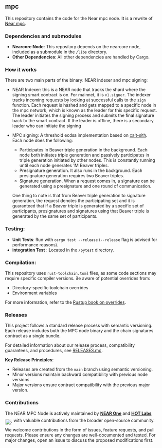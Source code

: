 ## mpc
This repository contains the code for the Near mpc node. It is a rewrite of [Near mpc](https://github.com/near/mpc_old).

### Dependencies and submodules
- **Nearcore Node**: This repository depends on the nearcore node, included as a submodule in the `/libs` directory.
- **Other Dependencies**: All other dependencies are handled by Cargo.

### How it works

There are two main parts of the binary: NEAR indexer and mpc signing:
- NEAR Indexer: this is a NEAR node that tracks the shard where the signing smart contract is on. For mainnet, it is `v1.signer`.
The indexer tracks incoming requests by looking at successful calls to the `sign` function. Each request is hashed and gets mapped to a
specific node in the mpc network, which is known as the leader for this specific request. The leader initiates the signing process and submits the final signature back to the smart contract. If the leader is offline, there is a secondary leader who can initiate the signing
- MPC signing: A threshold ecdsa implementation based on [cait-sith](https://cronokirby.com/Posts/Some-Bits-about-Cait-Sith). Each node does the following:
  * Participates in Beaver triple generation in the background. Each node both initiates triple generation and passively participates in triple generation initiated by other nodes. This is constantly running until each node generates 1M Beaver triples.
  * Presignature generation. It also runs in the background. Each presignature generation requires two Beaver triples.
  * Signature generation. When a request comes in, a signature can be generated using a presignature and one round of communication.

  One thing to note is that from Beaver triple generation to signature generation, the request denotes the participating set and it is guaranteed that if a Beaver triple is generated by a specific set of participants, presignatures and signatures using that Beaver triple is generated by the same set of participants.

### Testing:
- **Unit Tests**: Run with `cargo test --release` (`--release` flag is advised for performance reasons).
- **integration Test** : Located in the `/pytest` directory.


### Compilation:
This repository uses `rust-toolchain.toml` files, as some code sections may require specific compiler versions. Be aware of potential overrides from:
- Directory-specific toolchain overrides
- Environment variables  

For more information, refer to the [Rustup book on overrides](https://rust-lang.github.io/rustup/overrides.html).

### Releases

This project follows a standard release process with semantic versioning. Each release includes both the MPC node binary and the chain signatures contract as a single bundle.

For detailed information about our release process, compatibility guarantees, and procedures, see [RELEASES.md](RELEASES.md).

**Key Release Principles:**
- Releases are created from the `main` branch using semantic versioning.
- Minor versions maintain backward compatibility with previous node versions.
- Major versions ensure contract compatibility with the previous major version.

### Contributions

The NEAR MPC Node is actively maintained by **[NEAR One](https://github.com/Near-One)** and **[HOT Labs](https://github.com/hot-dao)** <img src="https://storage.herewallet.app/ft/1:hot.png" alt="HOT Labs" height="20" style="position: relative; top: 10px;"/>, with valuable contributions from the broader open-source community. 

We welcome contributions in the form of issues, feature requests, and pull requests. Please ensure any changes are well-documented and tested. For major changes, open an issue to discuss the proposed modifications first.
